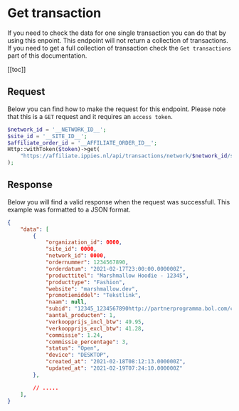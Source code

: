 # Get transaction
If you need to check the data for one single transaction you can do that by using this enpoint. This endpoint will not return a collection of transactions. If you need to get a full collection of transaction check the `Get transactions` part of this documentation.

[[toc]]

## Request
Below you can find how to make the request for this endpoint. Please note that this is a `GET` request and it requires an `access token`.
```php
$network_id = '__NETWORK_ID__';
$site_id = '__SITE_ID__';
$affiliate_order_id = '__AFFILIATE_ORDER_ID__';
Http::withToken($token)->get(
    "https://affiliate.ippies.nl/api/transactions/network/$network_id/site/$site_id/transaction/$affiliate_order_id"
);
```

## Response
Below you will find a valid response when the request was successfull. This example was formatted to a JSON format.

```json
{
    "data": [
        {
            "organization_id": 0000,
            "site_id": 0000,
            "network_id": 0000,
            "ordernummer": 1234567890,
            "orderdatum": "2021-02-17T23:00:00.000000Z",
            "producttitel": "Marshmallow Hoodie - 12345",
            "producttype": "Fashion",
            "website": "marshmallow.dev",
            "promotiemiddel": "Tekstlink",
            "naam": null,
            "subid": "12345_1234567890http://partnerprogramma.bol.com/click/click?p=1",
            "aantal_producten": 1,
            "verkoopprijs_incl_btw": 49.95,
            "verkoopprijs_excl_btw": 41.28,
            "commissie": 1.24,
            "commissie_percentage": 3,
            "status": "Open",
            "device": "DESKTOP",
            "created_at": "2021-02-18T08:12:13.000000Z",
            "updated_at": "2021-02-19T07:24:10.000000Z"
        },

        // .....
    ],
}
```

<EditOnGithub edit_url="transactions/get-transaction.md"/>
